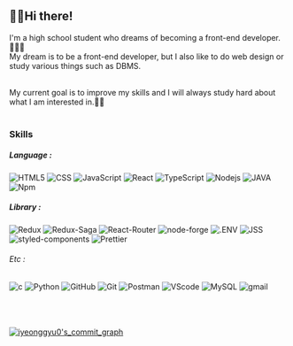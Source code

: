 ## 🖐🏻Hi there!

I'm a high school student who dreams of becoming a front-end developer.👨🏻‍🎓 <br>
My dream is to be a front-end developer, but I also like to do web design or study various things such as DBMS. <br><br>

My current goal is to improve my skills and I will always study hard about what I am interested in.✍🏻
<br>
<br>

### Skills

##### Language :

![HTML5](https://img.shields.io/badge/HTML5-E34F26?style=for-the-badge&logo=HTML5&logoColor=white)
![CSS](https://img.shields.io/badge/CSS-1572B6?style=for-the-badge&logo=CSS3&logoColor=white)
![JavaScript](https://img.shields.io/badge/JavaScript-F7DF1E?style=for-the-badge&logo=JavaScript&logoColor=white)
![React](https://img.shields.io/badge/React-61DAFB?style=for-the-badge&logo=React&logoColor=white)
![TypeScript](https://img.shields.io/badge/TypeScript-3178C6?style=for-the-badge&logo=TypeScript&logoColor=white)
![Nodejs](https://img.shields.io/badge/Nodejs-339933?style=for-the-badge&logo=Node.js&logoColor=white)
![JAVA](https://img.shields.io/badge/JAVA-007396?style=for-the-badge&logo=Java&logoColor=white)
![Npm](https://img.shields.io/badge/Npm-CB3837?style=for-the-badge&logo=npm&logoColor=white)

##### Library :

![Redux](https://img.shields.io/badge/Redux-764ABC?style=flat-square&logo=Redux&logoColor=white)
![Redux-Saga](https://img.shields.io/badge/Redux_Saga-999999?style=flat-square&logo=Redux-Saga&logoColor=white)
![React-Router](https://img.shields.io/badge/React_Router-CA4245?style=flat-square&logo=React-Router&logoColor=white)
![node-forge](https://img.shields.io/badge/node_forge-A52?style=flat-square)
![.ENV](https://img.shields.io/badge/.ENV-ECD53F?style=flat-square&logo=.ENV&logoColor=white)
![JSS](https://img.shields.io/badge/JSS-F7DF1E?style=flat-square&logo=JSS&logoColor=white)
![styled-components](https://img.shields.io/badge/styled_components-DB7093?style=flat-square&logo=styled-components&logoColor=white)
![Prettier](https://img.shields.io/badge/Prettier-F7B93E?style=flat-square&logo=Prettier&logoColor=white)

###### Etc :

![c](https://img.shields.io/badge/c-A8B9CC?style=flat-square&logo=c&logoColor=white)
![Python](https://img.shields.io/badge/Python-3776AB?style=flat-square&logo=Python&logoColor=white)
![GitHub](https://img.shields.io/badge/GitHub-181717?style=flat-square&logo=GitHub&logoColor=white)
![Git](https://img.shields.io/badge/Git-F05032?style=flat-square&logo=Git&logoColor=white)
![Postman](https://img.shields.io/badge/Postman-FF6C37?style=flat-square&logo=Postman&logoColor=white)
![VScode](https://img.shields.io/badge/VScode-007ACC?style=flat-square&logo=Visual-Studio-Code&logoColor=white)
![MySQL](https://img.shields.io/badge/MySQL-4479A1?style=flat-square&logo=MySQL&logoColor=white)
![gmail](https://img.shields.io/badge/iyeonggyu0@gmail.com-EA4335?style=social&logo=gmail)


<br><br><br>
[![iyeonggyu0's_commit_graph](https://activity-graph.herokuapp.com/graph?username=iyeonggyu0&theme=minimal)](https://github.com/ashutosh00710/github-readme-activity-graph)
